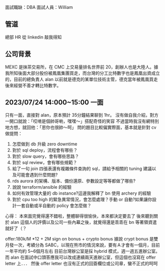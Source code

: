 面試職缺：DBA
面試人員：William
## 管道
總部 HR 從 linkedin 敲我得知

## 公司背景
MEXC 是抹茶交易所，在 CMC 上交易量排名世界前 20，創辦人也是大陸人。據我所知後面大部分股份被鳳凰集團買走，而台灣的分工比特數字也是鳳凰出資成立的，目前的總負責人 alan 以前就是德克的某單位技術主管，德克當年被鳳凰買走後來經營不善才轉比特數字。

## 2023/07/24 14:000~15:00 一面
只有一面，直接對 alan，原本預計 35分鐘結果聊到 1hr。
沒有做自我介紹，對方一開口就說：「哎唷是個帥哥喲，嘿嘿～」搭配奇怪的笑容
不過當時我沒有網特別地方想，就回他：「恩你也很帥～呵」
問的題目比較偏實際面，基本就是針對 cv 做提問：
1. 怎麼做到 db 升級 zero downtime
2. 對於 sql deploy，流程會有哪些？
3. 對於 slow query，會有哪些思路？
4. 對於 sql review，會有哪些規範？
5. 給了一句 join 四張表還有複雜條件查詢的 sql，請給予相關的 tuning 建議以及可能會遇到什麼問題?
6. rds aurora 的架構、版本、備份還原、參數設定等等都做了哪些?
7. 說說 terraform/ansible 的經驗
8. 如何有效管理大量的 db instance?這邊我解釋了 bn 使用 archery 的經驗
9. 對於 cpu too high 的緊急異常情況，會怎麼處理？手動 or 自動?如果讓你設計一套自動或半自動的 policy 會怎麼做？

心得：
本來面完覺得還不錯啦，整體聊得很愉快，本來都決定要去了
後來聽到關於 alan 這個人的評價以及公司一些內幕之後，就覺得還是乖乖在 bn 等著領資遣就好了（？

offer:180k/M *12 + 2M sign on bonus + crypto bonus
據說 crypt bonus 是雙月發一次，考績分為 SABC，以現在熊市的情況來說，要有Ａ才會有一個月，目前一年平均約 5~6個月左右
目前台灣辦公室是採 hybrid 模式，週一週五進辦公室。而 alan 在面試中口頭答應我可以改成連續兩天進辦公室，但這個也沒寫在 offer letter 上．．．
然後 offer letter 也沒有正式的回簽欄位或公司章，蠻不正式的呵呵
